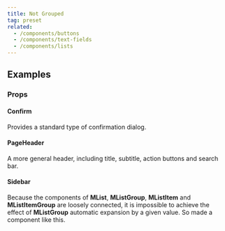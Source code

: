 ```yaml
---
title: Not Grouped
tag: preset
related:
  - /components/buttons
  - /components/text-fields
  - /components/lists
---
```


## Examples

### Props

#### Confirm

Provides a standard type of confirmation dialog.

<masa-example file="Examples.components.not_grouped.Confirm"></masa-example>

#### PageHeader

A more general header, including title, subtitle, action buttons and search bar.

<masa-example file="Examples.components.not_grouped.PageHeader"></masa-example>

#### Sidebar

Because the components of **MList**, **MListGroup**, **MListItem** and **MListItemGroup** are loosely connected, it is impossible to achieve the effect of **MListGroup** automatic expansion by a given value. So made a component like this.

<masa-example file="Examples.components.not_grouped.Sidebar"></masa-example>